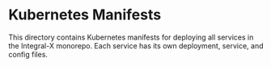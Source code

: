 # Kubernetes Manifests

This directory contains Kubernetes manifests for deploying all services in the Integral-X monorepo. Each service has its own deployment, service, and config files. 